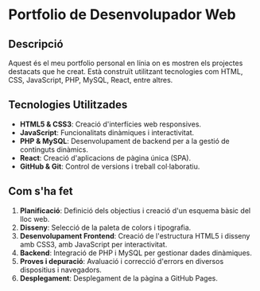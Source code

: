 # Portfolio de Desenvolupador Web

## Descripció
Aquest és el meu portfolio personal en línia on es mostren els projectes destacats que he creat. Està construït utilitzant tecnologies com HTML, CSS, JavaScript, PHP, MySQL, React, entre altres.

## Tecnologies Utilitzades
- **HTML5 & CSS3**: Creació d'interfícies web responsives.
- **JavaScript**: Funcionalitats dinàmiques i interactivitat.
- **PHP & MySQL**: Desenvolupament de backend per a la gestió de continguts dinàmics.
- **React**: Creació d'aplicacions de pàgina única (SPA).
- **GitHub & Git**: Control de versions i treball col·laboratiu.

## Com s'ha fet
1. **Planificació**: Definició dels objectius i creació d'un esquema bàsic del lloc web.
2. **Disseny**: Selecció de la paleta de colors i tipografia.
3. **Desenvolupament Frontend**: Creació de l'estructura HTML5 i disseny amb CSS3, amb JavaScript per interactivitat.
4. **Backend**: Integració de PHP i MySQL per gestionar dades dinàmiques.
5. **Proves i depuració**: Avaluació i correcció d'errors en diversos dispositius i navegadors.
6. **Desplegament**: Desplegament de la pàgina a GitHub Pages.


